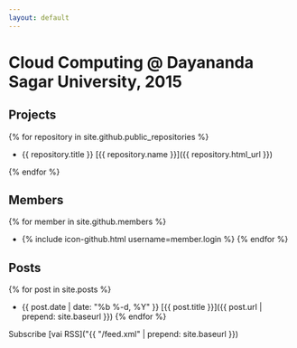 ```yaml
---
layout: default
---
```


# Cloud Computing @ Dayananda Sagar University, 2015

## Projects

{% for repository in site.github.public_repositories %}
 * {{ repository.title }} [{{ repository.name }}]({{ repository.html_url }})

{% endfor %}

## Members

{% for member in site.github.members %}
  * {% include icon-github.html username=member.login %}
{% endfor %}

## Posts

{% for post in site.posts %}
  * {{ post.date | date: "%b %-d, %Y" }} [{{ post.title }}]({{ post.url | prepend: site.baseurl }})
{% endfor %}

Subscribe [vai RSS]("{{ "/feed.xml" | prepend: site.baseurl }})
